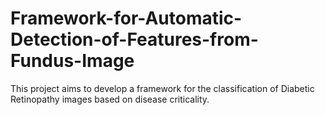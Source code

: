 # Framework-for-Automatic-Detection-of-Features-from-Fundus-Image
This project aims to develop a framework for the classification of Diabetic Retinopathy images based on disease criticality.
